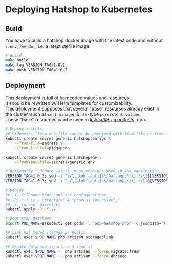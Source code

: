 # Deploying Hatshop to Kubernetes
## Build
You have to build a hatshop docker image with the latest code
and without `/.env`, `/vendor`, i.e. a latest sterile image.

```bash
# Build
make build
make tag VERSION_TAG=1.0.2
make push VERSION_TAG=1.0.2
```

## Deployment
This deployment is full of hardcoded values and resources.  
It should be rewritten w/ Helm templates for customizability.  
This deployment supposes that several "base" resourses already exist in the cluster, such as `cert-manager` & `nfs`-type `persistent volume`.  
These "base" resources can be seen in [kshaa/k8s-manifests](https://github.com/kshaa/k8s-manifests/tree/master/base-addons) repo.  

``` bash
# Deploy secrets
## Sidenote: `from-env-file cannot be combined with from-file or from-literal`
kubectl create secret generic hatshopconfigs \
    --from-file=secrets \
    --from-literal=ping=pong

kubectl create secret generic hatshopenv \
    --from-env-file=secrets/generic.env
```

``` bash
# Optionally - Update latest image versions used in k8s manifests
VERSION_TAG=1.0.3; sed -i "s/\(blokflautijs\/hatshop.*:\).*/\1${VERSION_TAG}/g" 03-php.yaml
VERSION_TAG=1.0.3; sed -i "s/\(blokflautijs\/hatshop.*:\).*/\1${VERSION_TAG}/g" 04-nginx.yaml
    
# Deploy
## -f: filename that contains configurations
## -R: "-f is a directory" & "process recursively"
## ./: current directory
kubectl apply -R -f ./
```

```bash
# Bootstrap database
export POD_NAME=$(kubectl get pods -l "app=hatshop-php" -o jsonpath="{.items[0].metadata.name}")

## Link hat model storage as public
kubectl exec $POD_NAME php artisan storage:link

## Create database structure & seed it
kubectl exec $POD_NAME -- php artisan --force migrate:fresh
kubectl exec $POD_NAME -- php artisan --force db:seed
```